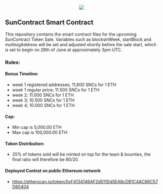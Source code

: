 <p align="center">
<img src="https://i.imgur.com/W7dAPBP.jpg">
</p>

## SunContract Smart Contract
This repository contains the smart contract files for the upcoming SunContract Token Sale. Variables such as blocksInWeek, startBlock and multisigAddress will be set and adjusted shortly before the sale start, which is set to begin on 28th of June at approximately 3pm UTC.

### Rules:

#### Bonus Timeline:
* week 1 registered addresses; 11,600 SNCs for 1 ETH
* week 1 regular price; 11.500 SNCs for 1 ETH
* week 2; 11.000 SNCs for 1 ETH
* week 3; 10.500 SNCs for 1 ETH
* week 4; 10.000 SNCs for 1 ETH

#### Cap:
* Min cap is 5,000.00 ETH
* Max cap is 100,000.00 ETH

#### Token Distribution:
* 25% of tokens sold will be minted on top for the team & bounties, the final ratio will therefore be 80/20.

#### Deployed Contrat on public Ethereum network
* https://etherscan.io/token/0xF4134146AF2d511Dd5EA8cDB1C4AC88C57D60404
